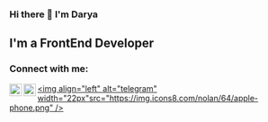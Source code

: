 ### Hi there 👋 I'm Darya

## I'm a FrontEnd Developer

### Connect with me:

[<img align="left" alt="cv" width="22px" src="https://img.icons8.com/nolan/64/parse-from-clipboard.png" />][cv]
[<img align="left" alt="telegram" width="22px" src="https://img.icons8.com/nolan/64/telegram-app.png" />][telegram]
[<img align="left" alt="telegram" width="22px"src="https://img.icons8.com/nolan/64/apple-phone.png" />][phone]

<!--
**DaryaEnina/DaryaEnina** is a ✨ _special_ ✨ repository because its `README.md` (this file) appears on your GitHub profile.

Here are some ideas to get you started:

- 🔭 I’m currently working on ...
- 🌱 I’m currently learning ...
- 👯 I’m looking to collaborate on ...
- 🤔 I’m looking for help with ...
- 💬 Ask me about ...
- 📫 How to reach me: ...
- 😄 Pronouns: ...
- ⚡ Fun fact: ...
-->

[cv]: https://daryaenina.github.io/CV/
[telegram]: https://t.me/DaryaRaud
[phone]: +375333317819
